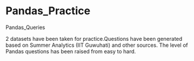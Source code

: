 # Pandas_Practice
Pandas_Queries

2 datasets have been taken for practice.Questions have been generated based on Summer Analytics (IIT Guwuhati) and other sources.
The level of Pandas questions has been raised from easy to hard.
